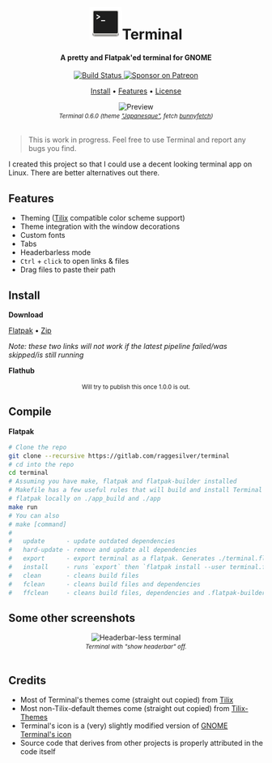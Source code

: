 <div align="center">
  <h1><img src="./data/icons/hicolor/scalable/apps/com.raggesilver.Terminal.svg" height="64"/>Terminal</h1>
  <h4>A pretty and Flatpak'ed terminal for GNOME</h4>
  <p>
    <a href="https://gitlab.com/raggesilver/terminal/pipelines">
      <img src="https://gitlab.com/raggesilver/terminal/badges/master/pipeline.svg" alt="Build Status" />
    </a>
    <a href="https://www.patreon.com/raggesilver">
      <img src="https://img.shields.io/badge/patreon-donate-orange.svg?logo=patreon" alt="Sponsor on Patreon" />
    </a>
  </p>
  <p>
    <a href="#install">Install</a> •
    <a href="#features">Features</a> •
    <!-- <a href="#features">Features</a> • -->
    <a href="https://gitlab.com/raggesilver/terminal/blob/master/COPYING">License</a>
  </p>
</div>

<div align="center">
  <img src="https://imgur.com/nItIAPf.png" alt="Preview"/><br/>
  <small><i>
    Terminal 0.6.0 (theme <a href="https://github.com/storm119/Tilix-Themes/blob/master/Themes/japanesque.json" target="_blank">"Japanesque"</a>, fetch <a href="https://github.com/Rosettea/bunnyfetch">bunnyfetch</a>)
  </i></small>
  <br/><br/>
</div>

> This is work in progress. Feel free to use Terminal and report any bugs you
> find.

I created this project so that I could use a decent looking terminal app on
Linux. There are better alternatives out there.

## Features

- Theming ([Tilix](https://github.com/gnunn1/tilix) compatible color scheme support)
- Theme integration with the window decorations
- Custom fonts
- Tabs
- Headerbarless mode
- `Ctrl` + `click` to open links & files
- Drag files to paste their path

## Install

**Download**

[Flatpak](https://gitlab.com/raggesilver/terminal/-/jobs/artifacts/master/raw/terminal.flatpak?job=build) • [Zip](https://gitlab.com/raggesilver/terminal/-/jobs/artifacts/master/download?job=build)

*Note: these two links will not work if the latest pipeline failed/was skipped/is still running*

**Flathub**

<div align="center">
  <small>Will try to publish this once 1.0.0 is out.</small>
</div>

## Compile

**Flatpak**

```bash
# Clone the repo
git clone --recursive https://gitlab.com/raggesilver/terminal
# cd into the repo
cd terminal
# Assuming you have make, flatpak and flatpak-builder installed
# Makefile has a few useful rules that will build and install Terminal as a
# flatpak locally on ./app_build and ./app
make run
# You can also
# make [command]
#
#   update      - update outdated dependencies
#   hard-update - remove and update all dependencies
#   export      - export terminal as a flatpak. Generates ./terminal.flatpak
#   install     - runs `export` then `flatpak install --user terminal.flatpak`
#   clean       - cleans build files
#   fclean      - cleans build files and dependencies
#   ffclean     - cleans build files, dependencies and .flatpak-builder
```

## Some other screenshots

<div align="center">
  <img src="https://imgur.com/75C25vk.png" alt="Headerbar-less terminal"/><br/>
  <small><i>
    Terminal with "show headerbar" off.
  </i></small>
  <br/><br/>
</div>

## Credits

- Most of Terminal's themes come (straight out copied) from [Tilix](https://github.com/gnunn1/tilix)
- Most non-Tilix-default themes come (straight out copied) from [Tilix-Themes](https://github.com/storm119/Tilix-Themes)
- Terminal's icon is a (very) slightly modified version of [GNOME Terminal's icon](https://gitlab.gnome.org/GNOME/gnome-terminal/-/blob/af6fa5af6ba69e3cd392de20e9c2954c6405a2dc/data/icons/hicolor_apps_scalable_org.gnome.Terminal.svg)
- Source code that derives from other projects is properly attributed in the code itself
